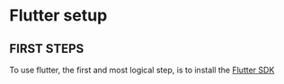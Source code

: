 # Flutter setup

## FIRST STEPS

To use flutter, the first and most logical step, is to install the [Flutter SDK](https://docs.flutter.dev/get-started/install/windows#get-the-flutter-sdk)